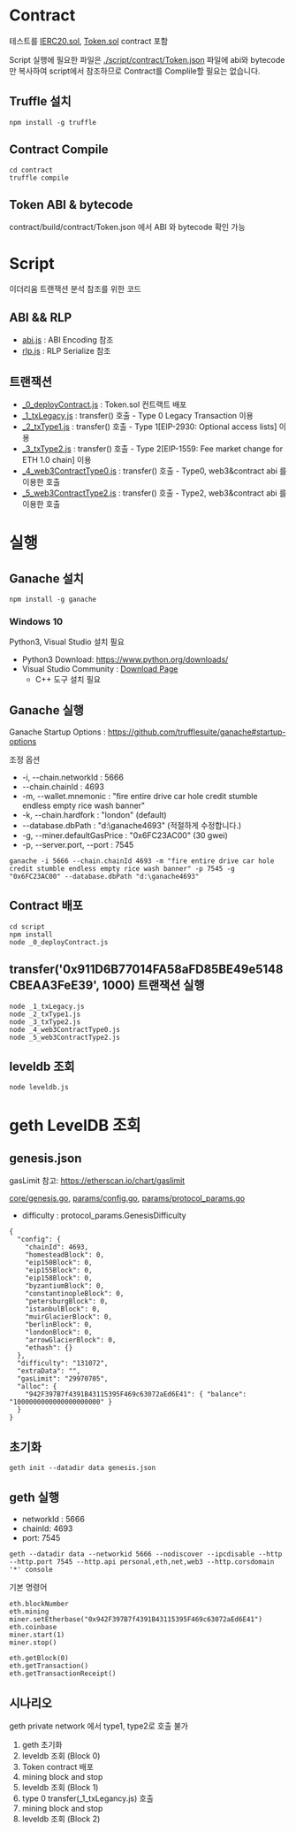 # Contract

테스트를 [IERC20.sol](./contract/contracts/IERC20.sol), [Token.sol](./contract/contracts/Token.sol) contract 포함

Script 실행에 필요한 파일은 [./script/contract/Token.json](./script/contract/Token.json) 파일에 
abi와 bytecode만 복사하여 script에서 참조하므로 Contract를 Complile할 필요는 없습니다. 

## Truffle 설치
```
npm install -g truffle
```

## Contract Compile
```
cd contract
truffle compile
```

## Token ABI & bytecode

contract/build/contract/Token.json 에서 ABI 와 bytecode 확인 가능

# Script
이더리움 트랜잭션 분석 참조를 위한 코드

## ABI && RLP

* [abi.js](./script/abi.js) : ABI Encoding 참조
* [rlp.js](./script/rlp.js) : RLP Serialize 참조

## 트랜잭션

* [_0_deployContract.js](./script/_0_deployContract.js) : Token.sol 컨트랙트 배포
* [_1_txLegacy.js](./script/_1_txLegacy.js) : transfer() 호출 - Type 0 Legacy Transaction 이용
* [_2_txType1.js](./script/_2_txType1.js) : transfer() 호출 - Type 1[EIP-2930: Optional access lists] 이용
* [_3_txType2.js](./script/_3_txType2.js) : transfer() 호출 - Type 2[EIP-1559: Fee market change for ETH 1.0 chain] 이용
* [_4_web3ContractType0.js](./script/_4_web3ContractType0.js) : transfer() 호출 - Type0, web3&contract abi 를 이용한 호출
* [_5_web3ContractType2.js](./script/_5_web3ContractType2.js) : transfer() 호출 - Type2, web3&contract abi 를 이용한 호출

# 실행

## Ganache 설치

```
npm install -g ganache
```

### Windows 10
Python3, Visual Studio 설치 필요

* Python3 Download: https://www.python.org/downloads/
* Visual Studio Community : [Download Page](https://visualstudio.microsoft.com/ko/downloads/)
  * C++ 도구 설치 필요

## Ganache 실행

Ganache Startup Options : https://github.com/trufflesuite/ganache#startup-options

조정 옵션
* -i, --chain.networkId : 5666
* --chain.chainId : 4693
* -m, --wallet.mnemonic : "fire entire drive car hole credit stumble endless empty rice wash banner"
* -k, --chain.hardfork : "london" (default)
* --database.dbPath : "d:\ganache4693" (적절하게 수정합니다.)
* -g, --miner.defaultGasPrice : "0x6FC23AC00" (30 gwei)
* -p, --server.port, --port : 7545
```
ganache -i 5666 --chain.chainId 4693 -m "fire entire drive car hole credit stumble endless empty rice wash banner" -p 7545 -g "0x6FC23AC00" --database.dbPath "d:\ganache4693"  
```

## Contract 배포
```
cd script
npm install
node _0_deployContract.js
```

## transfer('0x911D6B77014FA58aFD85BE49e5148CBEAA3FeE39', 1000) 트랜잭션 실행

```
node _1_txLegacy.js
node _2_txType1.js
node _3_txType2.js
node _4_web3ContractType0.js
node _5_web3ContractType2.js
```

## leveldb 조회

```
node leveldb.js
```

# geth LevelDB 조회

## genesis.json

gasLimit 참고: https://etherscan.io/chart/gaslimit


[core/genesis.go](https://github.com/ethereum/go-ethereum/blob/master/core/genesis.go), 
[params/config.go](https://github.com/ethereum/go-ethereum/blob/master/params/config.go),
[params/protocol_params.go](https://github.com/ethereum/go-ethereum/blob/master/params/protocol_params.go)

* difficulty : protocol_params.GenesisDifficulty

```
{
  "config": {
    "chainId": 4693,
    "homesteadBlock": 0,
    "eip150Block": 0,
    "eip155Block": 0,
    "eip158Block": 0,
    "byzantiumBlock": 0,
    "constantinopleBlock": 0,
    "petersburgBlock": 0,
    "istanbulBlock": 0,
    "muirGlacierBlock": 0,
    "berlinBlock": 0,
    "londonBlock": 0,
    "arrowGlacierBlock": 0,
    "ethash": {}
  },
  "difficulty": "131072",
  "extraData": "",
  "gasLimit": "29970705",
  "alloc": {
    "942F397B7f4391B43115395F469c63072aEd6E41": { "balance": "1000000000000000000000" }
  }
}
```

## 초기화
```
geth init --datadir data genesis.json
```

## geth 실행
* networkId : 5666
* chainId: 4693
* port: 7545
```
geth --datadir data --networkid 5666 --nodiscover --ipcdisable --http --http.port 7545 --http.api personal,eth,net,web3 --http.corsdomain '*' console 
```

기본 명령어
```
eth.blockNumber
eth.mining
miner.setEtherbase("0x942F397B7f4391B43115395F469c63072aEd6E41")
eth.coinbase
miner.start(1)
miner.stop()

eth.getBlock(0)
eth.getTransaction()
eth.getTransactionReceipt()
```

##  시나리오
geth private network 에서 type1, type2로 호출 불가

1. geth 초기화
2. leveldb 조회 (Block 0)
3. Token contract 배포
4. mining block and stop
5. leveldb 조회 (Block 1)
6. type 0 transfer(_1_txLegancy.js) 호출
7. mining block and stop
8. leveldb 조회 (Block 2)
